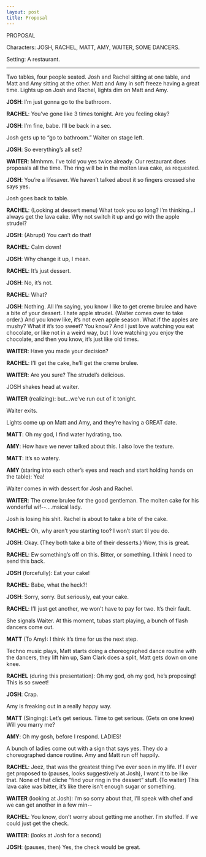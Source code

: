 ```yaml
---
layout: post
title: Proposal
---
```

PROPOSAL

Characters: JOSH, RACHEL, MATT, AMY, WAITER, SOME DANCERS.

Setting: A restaurant. 
_____

Two tables, four people seated. Josh and Rachel sitting at one table, and Matt and Amy sitting at the other. Matt and Amy in soft freeze having a great time. Lights up on Josh and Rachel, lights dim on Matt and Amy.

**JOSH**: I’m just gonna go to the bathroom.

**RACHEL**: You’ve gone like 3 times tonight. Are you feeling okay? 

**JOSH**: I’m fine, babe. I’ll be back in a sec. 

Josh gets up to “go to bathroom.” Waiter on stage left.

**JOSH**: So everything’s all set? 

**WAITER**: Mmhmm. I’ve told you yes twice already. Our restaurant does proposals all the time. The ring will be in the molten lava cake, as requested. 

**JOSH**: You’re a lifesaver. We haven’t talked about it so fingers crossed she says yes. 

Josh goes back to table.

**RACHEL**: (Looking at dessert menu) What took you so long? I’m thinking...I always get the lava cake. Why not switch it up and go with the apple strudel?

**JOSH**: (Abrupt) You can’t do that!

**RACHEL**: Calm down! 

**JOSH**: Why change it up, I mean. 

**RACHEL**: It’s just dessert. 

**JOSH**: No, it’s not. 

**RACHEL**: What?

**JOSH**: Nothing. All I’m saying, you know I like to get creme brulee and have a bite of your dessert. I hate apple strudel. (Waiter comes over to take order.) And you know like, it’s not even apple season. What if the apples are mushy? What if it’s too sweet? You know? And I just love watching you eat chocolate, or like not in a weird way, but I love watching you enjoy the chocolate, and then you know, it’s just like old times. 

**WAITER**: Have you made your decision?

**RACHEL**: I’ll get the cake, he’ll get the creme brulee.

**WAITER**: Are you sure? The strudel’s delicious. 

JOSH shakes head at waiter.

**WAITER** (realizing): but...we’ve run out of it tonight. 

Waiter exits.

Lights come up on Matt and Amy, and they’re having a GREAT date.

**MATT**: Oh my god, I find water hydrating, too.

**AMY**: How have we never talked about this. I also love the texture.

**MATT**: It’s so watery.

**AMY** (staring into each other’s eyes and reach and start holding hands on the table): Yea!

Waiter comes in with dessert for Josh and Rachel.

**WAITER**: The creme brulee for the good gentleman. The molten cake for his wonderful wif--....msical lady. 

Josh is losing his shit. Rachel is about to take a bite of the cake.

**RACHEL**: Oh, why aren’t you starting too? I won’t start til you do.

**JOSH**: Okay. (They both take a bite of their desserts.) Wow, this is great. 

**RACHEL**: Ew something’s off on this. Bitter, or something. I think I need to send this back.

**JOSH** (forcefully): Eat your cake!

**RACHEL**: Babe, what the heck?!

**JOSH**: Sorry, sorry. But seriously, eat your cake. 

**RACHEL**: I’ll just get another, we won’t have to pay for two. It’s their fault. 

She signals Waiter. At this moment, tubas start playing, a bunch of flash dancers come out.

**MATT** (To Amy): I think it’s time for us the next step.

Techno music plays, Matt starts doing a choreographed dance routine with the dancers, they lift him up, Sam Clark does a split, Matt gets down on one knee.

**RACHEL** (during this presentation): Oh my god, oh my god, he’s proposing! This is so sweet! 

**JOSH**: Crap. 

Amy is freaking out in a really happy way.

**MATT** (Singing): Let’s get serious. Time to get serious. (Gets on one knee) Will you marry me?

**AMY**: Oh my gosh, before I respond. LADIES! 

A bunch of ladies come out with a sign that says yes. They do a choreographed dance routine. Amy and Matt run off happily.

**RACHEL**: Jeez, that was the greatest thing I’ve ever seen in my life. If I ever get proposed to (pauses, looks suggestively at Josh), I want it to be like that. None of that cliche “find your ring in the dessert” stuff. (To waiter) This lava cake was bitter, it’s like there isn’t enough sugar or something.

**WAITER** (looking at Josh):  I’m so sorry about that, I’ll speak with chef and we can get another in a few min--

**RACHEL**: You know, don’t worry about getting me another. I’m stuffed. If we could just get the check.

**WAITER**: (looks at Josh for a second)

**JOSH**: (pauses, then) Yes, the check would be great.


